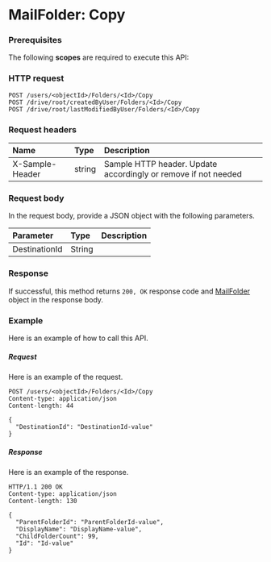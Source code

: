 # MailFolder: Copy


### Prerequisites
The following **scopes** are required to execute this API: 
### HTTP request
<!-- { "blockType": "ignored" } -->
```http
POST /users/<objectId>/Folders/<Id>/Copy
POST /drive/root/createdByUser/Folders/<Id>/Copy
POST /drive/root/lastModifiedByUser/Folders/<Id>/Copy

```
### Request headers
| Name       | Type | Description|
|:---------------|:--------|:----------|
| X-Sample-Header  | string  | Sample HTTP header. Update accordingly or remove if not needed|

### Request body
In the request body, provide a JSON object with the following parameters.

| Parameter	   | Type	|Description|
|:---------------|:--------|:----------|
|DestinationId|String||

### Response
If successful, this method returns `200, OK` response code and [MailFolder](../resources/mailfolder.md) object in the response body.

### Example
Here is an example of how to call this API.
##### Request
Here is an example of the request.
<!-- {
  "blockType": "request",
  "name": "mailfolder_copy"
}-->
```http
POST /users/<objectId>/Folders/<Id>/Copy
Content-type: application/json
Content-length: 44

{
  "DestinationId": "DestinationId-value"
}
```

##### Response
Here is an example of the response.
<!-- {
  "blockType": "response",
  "truncated": false,
  "@odata.type": "microsoft.graph.mailfolder"
} -->
```http
HTTP/1.1 200 OK
Content-type: application/json
Content-length: 130

{
  "ParentFolderId": "ParentFolderId-value",
  "DisplayName": "DisplayName-value",
  "ChildFolderCount": 99,
  "Id": "Id-value"
}
```

<!-- uuid: b618af31-b9a6-4f4e-b336-4a7da3d05173
2015-10-19 10:21:29 UTC -->
<!-- {
  "type": "#page.annotation",
  "description": "MailFolder: Copy",
  "keywords": "",
  "section": "documentation",
  "tocPath": ""
}-->